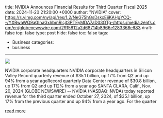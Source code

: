 title: NVIDIA Announces Financial Results for Third Quarter Fiscal 2025
date: 2024-11-20 21:20:00 +0000
author: "NVIDIA"
cover: https://s.yimg.com/ny/api/res/1.2/NeG75hGsDskcEiiKAHgYCQ--/YXBwaWQ9aGlnaGxhbmRlcjt3PTEyMDA7aD03OTg-/https:/media.zenfs.com/en/globenewswire.com/2915812a2d68714b8966e1283368e683
draft: false
top: false
type: post
hide: false
toc: false
tags:
  - Business
categories:
  - business
---

![](https://s.yimg.com/ny/api/res/1.2/NeG75hGsDskcEiiKAHgYCQ--/YXBwaWQ9aGlnaGxhbmRlcjt3PTEyMDA7aD03OTg-/https:/media.zenfs.com/en/globenewswire.com/2915812a2d68714b8966e1283368e683)

NVIDIA corporate headquarters NVIDIA corporate headquarters in Silicon Valley Record quarterly revenue of $35.1 billion, up 17% from Q2 and up 94% from a year agoRecord quarterly Data Center revenue of $30.8 billion, up 17% from Q2 and up 112% from a year ago SANTA CLARA, Calif., Nov. 20, 2024 (GLOBE NEWSWIRE) -- NVIDIA (NASDAQ: NVDA) today reported revenue for the third quarter ended October 27, 2024, of $35.1 billion, up 17% from the previous quarter and up 94% from a year ago. For the quarter

[read more](https://finance.yahoo.com/news/nvidia-announces-financial-results-third-212000376.html)
